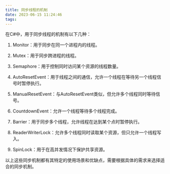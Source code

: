 ```yaml
---
title: 同步线程的机制
date: 2023-06-15 11:24:46
tags:
---
```


在C#中，用于同步线程的机制有以下几种：

<!-- more -->

1. Monitor：用于同步在同一个进程内的线程。

2. Mutex：用于同步跨进程的线程。

3. Semaphore：用于控制同时访问某个资源的线程数量。

4. AutoResetEvent：用于线程之间的通信，允许一个线程在等待另一个线程信号时暂停执行。

5. ManualResetEvent：与AutoResetEvent类似，但允许多个线程同时等待信号。

6. CountdownEvent：允许一个线程等待多个线程完成。

7. Barrier：用于同步多个线程，允许线程在达到某个点时暂停执行。

8. ReaderWriterLock：允许多个线程同时读取某个资源，但只允许一个线程写入。

9. SpinLock：用于在高并发情况下保护共享资源。

以上这些同步机制都有其特定的使用场景和优缺点，需要根据具体的需求来选择适合的同步机制。
